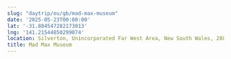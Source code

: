 ```yaml
---
slug: "daytrip/eu/gb/mad-max-museum"
date: '2025-05-23T00:00:00'
lat: '-31.884547282173013'
lng: '141.21544850299074'
location: Silverton, Unincorporated Far West Area, New South Wales, 2880, Australia
title: Mad Max Museum
---
```



